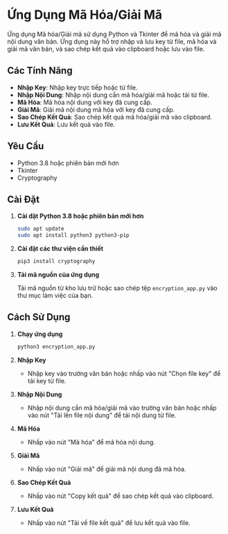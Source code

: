 # Ứng Dụng Mã Hóa/Giải Mã

Ứng dụng Mã hóa/Giải mã sử dụng Python và Tkinter để mã hóa và giải mã nội dung văn bản. Ứng dụng này hỗ trợ nhập và lưu key từ file, mã hóa và giải mã văn bản, và sao chép kết quả vào clipboard hoặc lưu vào file.

## Các Tính Năng

-   **Nhập Key**: Nhập key trực tiếp hoặc từ file.
-   **Nhập Nội Dung**: Nhập nội dung cần mã hóa/giải mã hoặc tải từ file.
-   **Mã Hóa**: Mã hóa nội dung với key đã cung cấp.
-   **Giải Mã**: Giải mã nội dung mã hóa với key đã cung cấp.
-   **Sao Chép Kết Quả**: Sao chép kết quả mã hóa/giải mã vào clipboard.
-   **Lưu Kết Quả**: Lưu kết quả vào file.

## Yêu Cầu

-   Python 3.8 hoặc phiên bản mới hơn
-   Tkinter
-   Cryptography

## Cài Đặt

1. **Cài đặt Python 3.8 hoặc phiên bản mới hơn**

    ```sh
    sudo apt update
    sudo apt install python3 python3-pip
    ```

2. **Cài đặt các thư viện cần thiết**

    ```sh
    pip3 install cryptography
    ```

3. **Tải mã nguồn của ứng dụng**

    Tải mã nguồn từ kho lưu trữ hoặc sao chép tệp `encryption_app.py` vào thư mục làm việc của bạn.

## Cách Sử Dụng

1. **Chạy ứng dụng**

    ```sh
    python3 encryption_app.py
    ```

2. **Nhập Key**

    - Nhập key vào trường văn bản hoặc nhấp vào nút "Chọn file key" để tải key từ file.

3. **Nhập Nội Dung**

    - Nhập nội dung cần mã hóa/giải mã vào trường văn bản hoặc nhấp vào nút "Tải lên file nội dung" để tải nội dung từ file.

4. **Mã Hóa**

    - Nhấp vào nút "Mã hóa" để mã hóa nội dung.

5. **Giải Mã**

    - Nhấp vào nút "Giải mã" để giải mã nội dung đã mã hóa.

6. **Sao Chép Kết Quả**

    - Nhấp vào nút "Copy kết quả" để sao chép kết quả vào clipboard.

7. **Lưu Kết Quả**
    - Nhấp vào nút "Tải về file kết quả" để lưu kết quả vào file.
